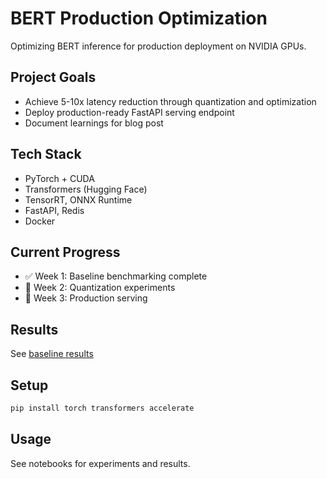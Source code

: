 # BERT Production Optimization

Optimizing BERT inference for production deployment on NVIDIA GPUs.

## Project Goals
- Achieve 5-10x latency reduction through quantization and optimization
- Deploy production-ready FastAPI serving endpoint
- Document learnings for blog post

## Tech Stack
- PyTorch + CUDA
- Transformers (Hugging Face)
- TensorRT, ONNX Runtime
- FastAPI, Redis
- Docker

## Current Progress
- ✅ Week 1: Baseline benchmarking complete
- 🔄 Week 2: Quantization experiments
- 📅 Week 3: Production serving

## Results
See [baseline results](results/baseline_results.md)

## Setup
```bash
pip install torch transformers accelerate
```

## Usage
See notebooks for experiments and results.
